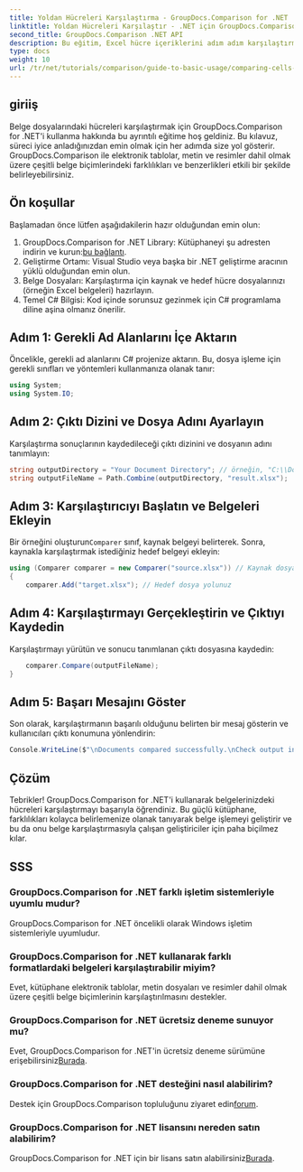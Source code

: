 ```yaml
---
title: Yoldan Hücreleri Karşılaştırma - GroupDocs.Comparison for .NET
linktitle: Yoldan Hücreleri Karşılaştır - .NET için GroupDocs.Comparison
second_title: GroupDocs.Comparison .NET API
description: Bu eğitim, Excel hücre içeriklerini adım adım karşılaştırma sürecini adım adım anlatarak geliştiricilerin belgeler arasındaki farklılıkları ve benzerlikleri etkili bir şekilde belirlemesini sağlayacaktır.
type: docs
weight: 10
url: /tr/net/tutorials/comparison/guide-to-basic-usage/comparing-cells-from-path/
---
```

## giriiş

Belge dosyalarındaki hücreleri karşılaştırmak için GroupDocs.Comparison for .NET'i kullanma hakkında bu ayrıntılı eğitime hoş geldiniz. Bu kılavuz, süreci iyice anladığınızdan emin olmak için her adımda size yol gösterir. GroupDocs.Comparison ile elektronik tablolar, metin ve resimler dahil olmak üzere çeşitli belge biçimlerindeki farklılıkları ve benzerlikleri etkili bir şekilde belirleyebilirsiniz.

## Ön koşullar

Başlamadan önce lütfen aşağıdakilerin hazır olduğundan emin olun:

1.  GroupDocs.Comparison for .NET Library: Kütüphaneyi şu adresten indirin ve kurun:[bu bağlantı](https://releases.groupdocs.com/comparison/net/).
2. Geliştirme Ortamı: Visual Studio veya başka bir .NET geliştirme aracının yüklü olduğundan emin olun.
3. Belge Dosyaları: Karşılaştırma için kaynak ve hedef hücre dosyalarınızı (örneğin Excel belgeleri) hazırlayın.
4. Temel C# Bilgisi: Kod içinde sorunsuz gezinmek için C# programlama diline aşina olmanız önerilir.

## Adım 1: Gerekli Ad Alanlarını İçe Aktarın

Öncelikle, gerekli ad alanlarını C# projenize aktarın. Bu, dosya işleme için gerekli sınıfları ve yöntemleri kullanmanıza olanak tanır:

```csharp
using System;
using System.IO;
```

## Adım 2: Çıktı Dizini ve Dosya Adını Ayarlayın

Karşılaştırma sonuçlarının kaydedileceği çıktı dizinini ve dosyanın adını tanımlayın:

```csharp
string outputDirectory = "Your Document Directory"; // örneğin, "C:\\Documents"
string outputFileName = Path.Combine(outputDirectory, "result.xlsx");
```

## Adım 3: Karşılaştırıcıyı Başlatın ve Belgeleri Ekleyin

 Bir örneğini oluşturun`Comparer` sınıf, kaynak belgeyi belirterek. Sonra, kaynakla karşılaştırmak istediğiniz hedef belgeyi ekleyin:

```csharp
using (Comparer comparer = new Comparer("source.xlsx")) // Kaynak dosyanızın yolu
{
    comparer.Add("target.xlsx"); // Hedef dosya yolunuz
```

## Adım 4: Karşılaştırmayı Gerçekleştirin ve Çıktıyı Kaydedin

Karşılaştırmayı yürütün ve sonucu tanımlanan çıktı dosyasına kaydedin:

```csharp
    comparer.Compare(outputFileName);
}
```

## Adım 5: Başarı Mesajını Göster

Son olarak, karşılaştırmanın başarılı olduğunu belirten bir mesaj gösterin ve kullanıcıları çıktı konumuna yönlendirin:

```csharp
Console.WriteLine($"\nDocuments compared successfully.\nCheck output in {outputDirectory}.");
```

## Çözüm

Tebrikler! GroupDocs.Comparison for .NET'i kullanarak belgelerinizdeki hücreleri karşılaştırmayı başarıyla öğrendiniz. Bu güçlü kütüphane, farklılıkları kolayca belirlemenize olanak tanıyarak belge işlemeyi geliştirir ve bu da onu belge karşılaştırmasıyla çalışan geliştiriciler için paha biçilmez kılar.

## SSS

### GroupDocs.Comparison for .NET farklı işletim sistemleriyle uyumlu mudur?

GroupDocs.Comparison for .NET öncelikli olarak Windows işletim sistemleriyle uyumludur.

### GroupDocs.Comparison for .NET kullanarak farklı formatlardaki belgeleri karşılaştırabilir miyim?

Evet, kütüphane elektronik tablolar, metin dosyaları ve resimler dahil olmak üzere çeşitli belge biçimlerinin karşılaştırılmasını destekler.

### GroupDocs.Comparison for .NET ücretsiz deneme sunuyor mu?

 Evet, GroupDocs.Comparison for .NET'in ücretsiz deneme sürümüne erişebilirsiniz[Burada](https://releases.groupdocs.com/).

### GroupDocs.Comparison for .NET desteğini nasıl alabilirim?

Destek için GroupDocs.Comparison topluluğunu ziyaret edin[forum](https://forum.groupdocs.com/c/comparison/12).

### GroupDocs.Comparison for .NET lisansını nereden satın alabilirim?

 GroupDocs.Comparison for .NET için bir lisans satın alabilirsiniz[Burada](https://purchase.groupdocs.com/buy).